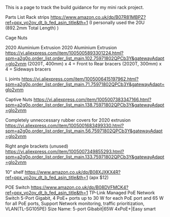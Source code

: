 This is a page to track the build guidance for my mini rack project.


Parts List
Rack strips
https://www.amazon.co.uk/dp/B07R81MBPZ?ref=ppx_yo2ov_dt_b_fed_asin_title&th=1
(I personally used the 20U (892.2mm Total Length) ) 

Cage Nuts


  2020 Aluminium Extrusion
2020 Aluminium Extrusion
https://vi.aliexpress.com/item/1005005893301224.html?spm=a2g0o.order_list.order_list_main.102.75971802QPCb3Y&gatewayAdapt=glo2vnm
(2020T, 400mm) x 4  = Front to Rear bracers
(2020T, 300mm) x 4  = Sideways bracers

L joints
https://vi.aliexpress.com/item/1005006415197962.html?spm=a2g0o.order_list.order_list_main.71.75971802QPCb3Y&gatewayAdapt=glo2vnm

Captive Nuts
https://vi.aliexpress.com/item/1005007383347166.html?spm=a2g0o.order_list.order_list_main.138.75971802QPCb3Y&gatewayAdapt=glo2vnm

Completely unneccessary rubber covers for 2020 extrusion
https://vi.aliexpress.com/item/1005001683499330.html?spm=a2g0o.order_list.order_list_main.56.75971802QPCb3Y&gatewayAdapt=glo2vnm

Right angle brackets (unused)
https://vi.aliexpress.com/item/1005007349855293.html?spm=a2g0o.order_list.order_list_main.133.75971802QPCb3Y&gatewayAdapt=glo2vnm

10" shelf
https://www.amazon.co.uk/dp/B08XJXKX4R?ref=ppx_yo2ov_dt_b_fed_asin_title&th=1
(apx $12)

POE Switch
https://www.amazon.co.uk/dp/B08DVFMCK4?ref=ppx_yo2ov_dt_b_fed_asin_title&th=1
 TP-Link Managed PoE Network Switch 5-Port Gigabit, 4 PoE+ ports up to 30 W for each PoE port and 65 W for all PoE ports, Support Network monitoring, traffic prioritization, VLAN(TL-SG105PE) 
 Size Name: 5-port Gibabit|65W 4xPoE+|Easy smart
